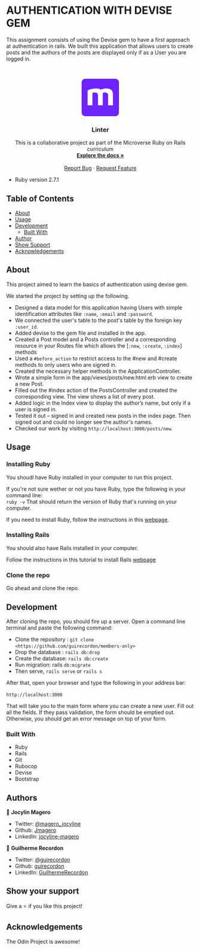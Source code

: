 # AUTHENTICATION WITH DEVISE GEM

This assignment consists of using the Devise gem to have a first approach at authentication in rails. We built this application that allows users to create posts and the authors of the posts are displayed only if as a User you are logged in.
 
<br />
<p align="center">
  <a href="https://github.com/guirecordon/members-only">
    <img src="app\assets\images\microverse-logo.webp" alt="Logo" width="100" height="100">
  </a>

  <h3 align="center">Linter</h3>

  <p align="center">
    This is a collaborative project as part of the Microverse Ruby on Rails curriculum
    <br />
    <a href="https://github.com/guirecordon/members-only/tree/feature"><strong>Explore the docs »</strong></a>
    <br />
    <br />
    <a href="https://github.com/Jmagero/linter/issues">Report Bug</a>
    ·
    <a href="https://github.com/Jmagero/linter/issues">Request Feature</a>
  </p>
</p>


* Ruby version 2.7.1

## Table of Contents

* [About](#about)
* [Usage](#usage)
* [Development](#development)
  * [Built With](#built-with)
* [Author](#author)
* [Show Support](#show-your-support)
* [Acknowledgements](#acknowledgements)


## About

This project aimed to learn the basics of authentication using devise gem.

We started the project by setting up the following. 

* Designed a data model for this application having Users with simple identification attributes like `:name`, `:email` and `:password`.
* We connected the user's table to the post's table by the foreign key `:user_id`.
* Added devise to the gem file and installed in the app.
* Created a Post model and a Posts controller and a corresponding resource in your Routes file which allows the [`:new`, `:create`, `:index`] methods
* Used a `#before_action` to restrict access to the #new and #create methods to only users who are signed in. 
* Created the necessary helper methods in the ApplicationController.
* Wrote a simple form in the app/views/posts/new.html.erb view to create a new Post.
* Filled out the #index action of the PostsController and created the corresponding view. The view shows a list of every post.
* Added logic in the Index view to display the author’s name, but only if a user is signed in.
* Tested it out – signed in and created new posts in the index page. Then signed out and could no longer see the author's names.
* Checked our work by visiting `http://localhost:3000/posts/new`.

## Usage

### Installing Ruby

You shoudl have Ruby installed in your computer to run this project.

If you're not sure wether or not you have Ruby, type the following in your command line:<br>
`ruby -v`
That should return the version of Ruby that's running on your computer. 

If you need to install Ruby, follow the instructions in this [webpage](https://www.ruby-lang.org/en/documentation/installation/).

### Installing Rails

You should also have Rails installed in your computer.

Follow the instructions in this tutorial to install Rails [webpage](https://www.theodinproject.com/courses/ruby-on-rails/lessons/your-first-rails-application-ruby-on-rails)

### Clone the repo

Go ahead and clone the repo.

## Development

After cloning the repo, you should fire up a server. Open a command line terminal and paste the following command:

- Clone the repository : `git clone <https://github.com/guirecordon/members-only>`
- Drop the database : `rails db:drop`
- Create the database: `rails db:create`
- Run migration: rails `db:migrate`
- Then serve, `rails serve` or `rails s`

After that, open your browser and type the following in your address bar: 

`http://localhost:3000`

That will take you to the main form where you can create a new user. Fill out all the fields. If they pass validation, the form should be emptied out. Otherwise, you should get an error message on top of your form.


### Built With
* Ruby
* Rails
* Git
* Rubocop
* Devise
* Bootstrap

## Authors

👤 **Jocylin Magero** 

- Twitter: [@magero_jocyline](https://twitter.com/magero_jocyline) 
- Github: [Jmagero](https://github.com/Jmagero)
- LinkedIn: [jocyline-magero](https://www.linkedin.com/in/jocyline-magero-9592b0145/)

👤 **Guilherme Recordon** 

- Twitter: [@guirecordon](https://twitter.com/RecordonG) 
- Github: [guirecordon](https://github.com/guirecordon)
- LinkedIn: [GuilhermeRecordon](www.linkedin.com/in/gui-recordon-marketingmba/)

## Show your support

Give a ⭐️ if you like this project!

## Acknowledgements

The Odin Project is awesome!
